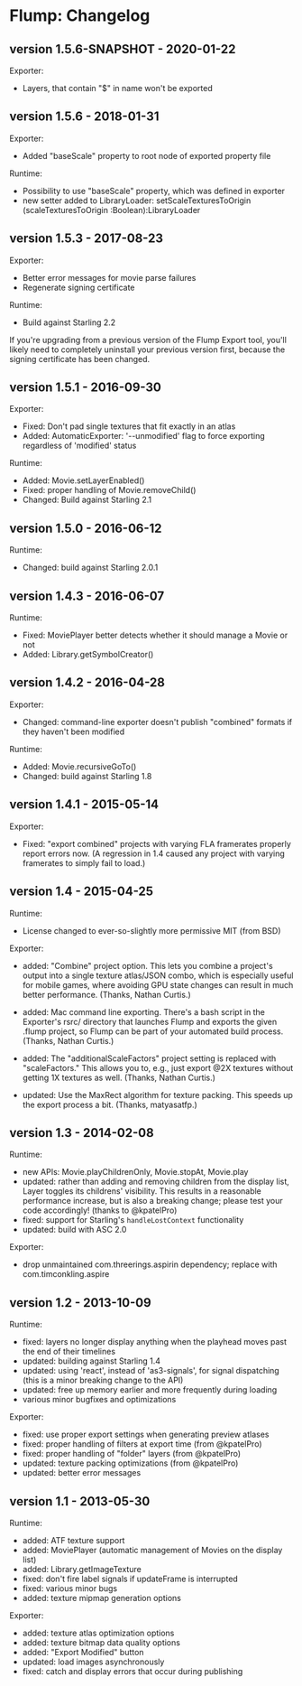 Flump: Changelog
================

version 1.5.6-SNAPSHOT - 2020-01-22
--------------------------
Exporter:
- Layers, that contain "$" in name won't be exported

version 1.5.6 - 2018-01-31
--------------------------
Exporter:
- Added "baseScale" property to root node of exported property file

Runtime:
- Possibility to use "baseScale" property, which was defined in exporter
- new setter added to LibraryLoader:
setScaleTexturesToOrigin (scaleTexturesToOrigin :Boolean):LibraryLoader


version 1.5.3 - 2017-08-23
--------------------------
Exporter:
- Better error messages for movie parse failures
- Regenerate signing certificate

Runtime:
- Build against Starling 2.2

If you're upgrading from a previous version of the Flump Export tool, you'll likely need to completely uninstall your previous version first, because the signing certificate has been changed.


version 1.5.1 - 2016-09-30
--------------------------
Exporter:
- Fixed: Don't pad single textures that fit exactly in an atlas
- Added: AutomaticExporter: '--unmodified' flag to force exporting regardless of 'modified' status

Runtime:
- Added: Movie.setLayerEnabled()
- Fixed: proper handling of Movie.removeChild()
- Changed: Build against Starling 2.1


version 1.5.0 - 2016-06-12
--------------------------
Runtime:
- Changed: build against Starling 2.0.1


version 1.4.3 - 2016-06-07
--------------------------
Runtime:
- Fixed: MoviePlayer better detects whether it should manage a Movie or not
- Added: Library.getSymbolCreator()


version 1.4.2 - 2016-04-28
--------------------------
Exporter:
- Changed: command-line exporter doesn't publish "combined" formats if they haven't been modified

Runtime:
- Added: Movie.recursiveGoTo()
- Changed: build against Starling 1.8


version 1.4.1 - 2015-05-14
--------------------------

Exporter:
- Fixed: "export combined" projects with varying FLA framerates properly report errors now. (A regression in 1.4 caused any project with varying framerates to simply fail to load.)


version 1.4 - 2015-04-25
------------------------

Runtime:
- License changed to ever-so-slightly more permissive MIT (from BSD)

Exporter:
- added: "Combine" project option. This lets you combine a project's output into a single texture atlas/JSON combo, which is especially useful for mobile games, where avoiding GPU state changes can result in much better performance. (Thanks, Nathan Curtis.)

- added: Mac command line exporting. There's a bash script in the Exporter's rsrc/ directory that launches Flump and exports the given .flump project, so Flump can be part of your automated build process. (Thanks, Nathan Curtis.)

- added: The "additionalScaleFactors" project setting is replaced with "scaleFactors." This allows you to, e.g., just export @2X textures without getting 1X textures as well. (Thanks, Nathan Curtis.)

- updated: Use the MaxRect algorithm for texture packing. This speeds up the export process a bit. (Thanks, matyasatfp.)


version 1.3 - 2014-02-08
------------------------

Runtime:
- new APIs: Movie.playChildrenOnly, Movie.stopAt, Movie.play
- updated: rather than adding and removing children from the display list, Layer toggles its
    childrens' visibility. This results in a reasonable performance increase, but is also a
    breaking change; please test your code accordingly! (thanks to @kpatelPro)
- fixed: support for Starling's `handleLostContext` functionality
- updated: build with ASC 2.0

Exporter:
- drop unmaintained com.threerings.aspirin dependency; replace with com.timconkling.aspire

version 1.2 - 2013-10-09
------------------------

Runtime:
- fixed: layers no longer display anything when the playhead moves past the end of their timelines
- updated: building against Starling 1.4
- updated: using 'react', instead of 'as3-signals', for signal dispatching (this is a minor breaking change to the API)
- updated: free up memory earlier and more frequently during loading
- various minor bugfixes and optimizations

Exporter:
- fixed: use proper export settings when generating preview atlases
- fixed: proper handling of filters at export time (from @kpatelPro)
- fixed: proper handling of "folder" layers (from @kpatelPro)
- updated: texture packing optimizations (from @kpatelPro)
- updated: better error messages

version 1.1 - 2013-05-30
------------------------

Runtime:
- added: ATF texture support
- added: MoviePlayer (automatic management of Movies on the display list)
- added: Library.getImageTexture
- fixed: don't fire label signals if updateFrame is interrupted
- fixed: various minor bugs
- added: texture mipmap generation options

Exporter:
- added: texture atlas optimization options
- added: texture bitmap data quality options
- added: "Export Modified" button
- updated: load images asynchronously
- fixed: catch and display errors that occur during publishing

